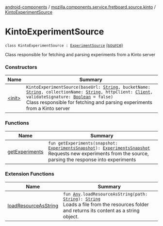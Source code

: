[android-components](../../index.md) / [mozilla.components.service.fretboard.source.kinto](../index.md) / [KintoExperimentSource](./index.md)

# KintoExperimentSource

`class KintoExperimentSource : `[`ExperimentSource`](../../mozilla.components.service.fretboard/-experiment-source/index.md) [(source)](https://github.com/mozilla-mobile/android-components/blob/master/components/service/fretboard/src/main/java/mozilla/components/service/fretboard/source/kinto/KintoExperimentSource.kt#L26)

Class responsible for fetching and
parsing experiments from a Kinto server

### Constructors

| Name | Summary |
|---|---|
| [&lt;init&gt;](-init-.md) | `KintoExperimentSource(baseUrl: `[`String`](https://kotlinlang.org/api/latest/jvm/stdlib/kotlin/-string/index.html)`, bucketName: `[`String`](https://kotlinlang.org/api/latest/jvm/stdlib/kotlin/-string/index.html)`, collectionName: `[`String`](https://kotlinlang.org/api/latest/jvm/stdlib/kotlin/-string/index.html)`, httpClient: `[`Client`](../../mozilla.components.concept.fetch/-client/index.md)`, validateSignature: `[`Boolean`](https://kotlinlang.org/api/latest/jvm/stdlib/kotlin/-boolean/index.html)` = false)`<br>Class responsible for fetching and parsing experiments from a Kinto server |

### Functions

| Name | Summary |
|---|---|
| [getExperiments](get-experiments.md) | `fun getExperiments(snapshot: `[`ExperimentsSnapshot`](../../mozilla.components.service.fretboard/-experiments-snapshot/index.md)`): `[`ExperimentsSnapshot`](../../mozilla.components.service.fretboard/-experiments-snapshot/index.md)<br>Requests new experiments from the source, parsing the response into experiments |

### Extension Functions

| Name | Summary |
|---|---|
| [loadResourceAsString](../../mozilla.components.support.test.file/kotlin.-any/load-resource-as-string.md) | `fun `[`Any`](https://kotlinlang.org/api/latest/jvm/stdlib/kotlin/-any/index.html)`.loadResourceAsString(path: `[`String`](https://kotlinlang.org/api/latest/jvm/stdlib/kotlin/-string/index.html)`): `[`String`](https://kotlinlang.org/api/latest/jvm/stdlib/kotlin/-string/index.html)<br>Loads a file from the resources folder and returns its content as a string object. |

